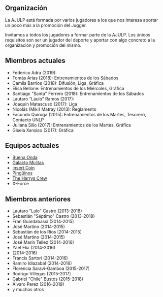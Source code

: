 ## Organización

La AJULP está formada por varios jugadores a los que nos interesa aportar un poco más a la promoción del Jugger.

Invitamos a todos los jugadores a formar parte de la AJULP. Los únicos requisitos son ser un jugador del deporte y aportar con algo concreto a la organización y promoción del mismo.

## Miembros actuales

* Federico Adra (2019):
* Tomás Arias (2018): Entrenamientos de los Sábados
* Camila Barrios (2018): Difusión, Liga, Gráfica
* Elisa Bellone: Entrenamientos de los Miércoles, Gráfica
* Santiago "Santa" Ferrero (2018): Entrenamientos de los Sábados
* Lautaro "Laulo" Ramos (2017):
* Joaquín Matascuso (2017): Liga
* Nicolás (Miki) Matray (2013): Reglamento
* Facundo Quiroga (2015): Entrenamientos de los Martes, Tesorero, Contacto UNLP
* Juliana Silio  (2017): Entrenamientos de los Martes, Gráfica
* Gisela Xanxiao (2017): Gráfica

## Equipos actuales

* [Buena Onda](https://www.facebook.com/BuenaOndaJugger/?)
* [Galacto Mulitas](https://www.facebook.com/GalactoMulitas-FC-538050856585862/)
* [Insert Coin](https://www.facebook.com/insertcoinjuggerteam/)
* [Pingüinos](https://www.facebook.com/pingwinjugger/)
* [The Harrys Crew](https://www.facebook.com/THCJuggerTeam/)
* X-Force

## Miembros anteriores


* Lautaro "Lulo" Castro (2013-2018)
* Sebastián "Séptimo" Castro (2013-2018)
* Fran Guardabassi (2014-2015)
* José Martino (2014-2015)
* Sebastián de los Ríos (2014-2015)
* José Martino (2014-2015)
* José Marín Tellez (2014-2016)
* Yael Elia (2014-2016)
*  (2014-2016)
* Francis Sartori (2014-2016)
* Ramiro Idiazabal (2014-2016)
* Florencia Saraví-Gamboa (2015-2017)
* Rodrigo Villegas (2015-2017)
* Gabriel "Chile" Bustos (2015-2018)
* Álvaro Perez (2016-2019)
* y muchos otros
